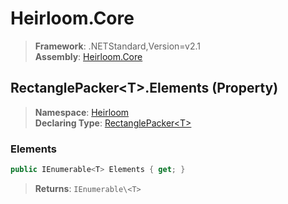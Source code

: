 # Heirloom.Core

> **Framework**: .NETStandard,Version=v2.1  
> **Assembly**: [Heirloom.Core][0]

## RectanglePacker\<T>.Elements (Property)

> **Namespace**: [Heirloom][0]  
> **Declaring Type**: [RectanglePacker\<T>][1]

### Elements

```cs
public IEnumerable<T> Elements { get; }
```

> **Returns**: `IEnumerable\<T>`

[0]: ../../../Heirloom.Core.md
[1]: ../RectanglePacker[T].md
